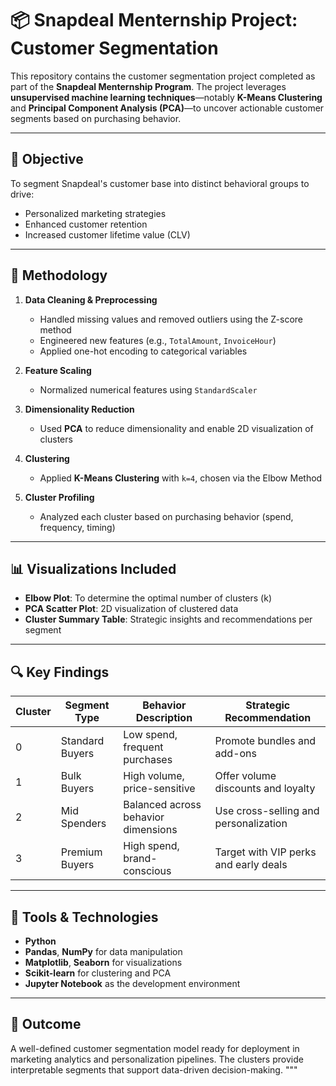 # 📦 Snapdeal Menternship Project: Customer Segmentation

This repository contains the customer segmentation project completed as part of the **Snapdeal Menternship Program**. The project leverages **unsupervised machine learning techniques**—notably **K-Means Clustering** and **Principal Component Analysis (PCA)**—to uncover actionable customer segments based on purchasing behavior.

---

## 🎯 Objective

To segment Snapdeal's customer base into distinct behavioral groups to drive:
- Personalized marketing strategies
- Enhanced customer retention
- Increased customer lifetime value (CLV)

---

## 🧠 Methodology

1. **Data Cleaning & Preprocessing**
   - Handled missing values and removed outliers using the Z-score method
   - Engineered new features (e.g., `TotalAmount`, `InvoiceHour`)
   - Applied one-hot encoding to categorical variables

2. **Feature Scaling**
   - Normalized numerical features using `StandardScaler`

3. **Dimensionality Reduction**
   - Used **PCA** to reduce dimensionality and enable 2D visualization of clusters

4. **Clustering**
   - Applied **K-Means Clustering** with `k=4`, chosen via the Elbow Method

5. **Cluster Profiling**
   - Analyzed each cluster based on purchasing behavior (spend, frequency, timing)

---

## 📊 Visualizations Included

- **Elbow Plot**: To determine the optimal number of clusters (k)
- **PCA Scatter Plot**: 2D visualization of clustered data
- **Cluster Summary Table**: Strategic insights and recommendations per segment

---

## 🔍 Key Findings

| Cluster | Segment Type      | Behavior Description                   | Strategic Recommendation           |
|---------|-------------------|----------------------------------------|------------------------------------|
| 0       | Standard Buyers   | Low spend, frequent purchases          | Promote bundles and add-ons        |
| 1       | Bulk Buyers       | High volume, price-sensitive           | Offer volume discounts and loyalty |
| 2       | Mid Spenders      | Balanced across behavior dimensions    | Use cross-selling and personalization |
| 3       | Premium Buyers    | High spend, brand-conscious            | Target with VIP perks and early deals |

---

## 🧰 Tools & Technologies

- **Python**
- **Pandas**, **NumPy** for data manipulation
- **Matplotlib**, **Seaborn** for visualizations
- **Scikit-learn** for clustering and PCA
- **Jupyter Notebook** as the development environment

---

## 🚀 Outcome

A well-defined customer segmentation model ready for deployment in marketing analytics and personalization pipelines. The clusters provide interpretable segments that support data-driven decision-making.
"""
